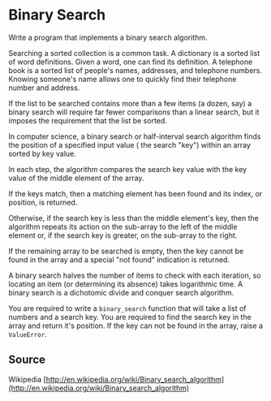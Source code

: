 # Binary Search

Write a program that implements a binary search algorithm.

Searching a sorted collection is a common task. A dictionary is a sorted list of word definitions. Given a word, one can
find its definition. A telephone book is a sorted list of people's names, addresses, and telephone numbers. Knowing
someone's name allows one to quickly find their telephone number and address.

If the list to be searched contains more than a few items (a dozen, say)
a binary search will require far fewer comparisons than a linear search, but it imposes the requirement that the list be
sorted.

In computer science, a binary search or half-interval search algorithm finds the position of a specified input value (
the search "key") within an array sorted by key value.

In each step, the algorithm compares the search key value with the key value of the middle element of the array.

If the keys match, then a matching element has been found and its index, or position, is returned.

Otherwise, if the search key is less than the middle element's key, then the algorithm repeats its action on the
sub-array to the left of the middle element or, if the search key is greater, on the sub-array to the right.

If the remaining array to be searched is empty, then the key cannot be found in the array and a special "not found"
indication is returned.

A binary search halves the number of items to check with each iteration, so locating an item (or determining its
absence) takes logarithmic time. A binary search is a dichotomic divide and conquer search algorithm.

You are required to write a `binary_search` function that will take a list of numbers and a search key. You are required
to find the search key in the array and return it's position. If the key can not be found in the array, raise
a `ValueError`.

## Source

Wikipedia [http://en.wikipedia.org/wiki/Binary_search_algorithm](http://en.wikipedia.org/wiki/Binary_search_algorithm)


